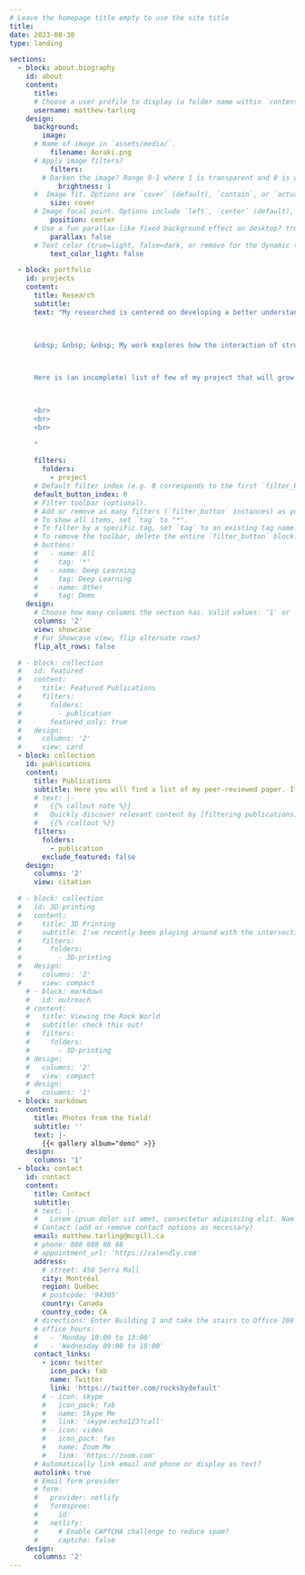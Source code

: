 ```yaml
---
# Leave the homepage title empty to use the site title
title:
date: 2023-08-30
type: landing

sections:
  - block: about.biography
    id: about
    content:
      title: 
      # Choose a user profile to display (a folder name within `content/authors/`)
      username: matthew-tarling
    design:
      background:
        image:
      # Name of image in `assets/media/`.
          filename: Aoraki.png
      # Apply image filters?
          filters:
        # Darken the image? Range 0-1 where 1 is transparent and 0 is opaque.
            brightness: 1
      #  Image fit. Options are `cover` (default), `contain`, or `actual` size.
          size: cover
      # Image focal point. Options include `left`, `center` (default), or `right`.
          position: center
      # Use a fun parallax-like fixed background effect on desktop? true/false
          parallax: false
      # Text color (true=light, false=dark, or remove for the dynamic theme color).
          text_color_light: false

  - block: portfolio
    id: projects
    content:
      title: Research 
      subtitle: 
      text: "My researched is centered on developing a better understanding of the structure, deformation behaviour and evolution of large faults and shear zones over the seismic cycle. 

    
      
      &nbsp; &nbsp; &nbsp; My work explores how the interaction of structure, rock deformation processes, and mineral reactions influences the slip behaviour of faults. Using observational field geology as the foundation of my methodology, I apply a field-to-nanoscale approach, starting at the scale of the mountainside outcrop, and working my way all the way down to the crystal lattice of the minerals within. This multi-scale approach allows me to probe questions across many spatial and temporal orders of magnitude, from the scale of the subduction megathrusts to the geological outcrop, down to mineral’s crystal lattice, all the while pondering timescales ranging from an entire orogeny to the near-instantaneous earthquake rupture.



      Here is (an incomplete) list of few of my project that will grow as I update this site. 


      
      <br>
      <br>
      <br>
      
      "

      filters:
        folders:
          - project
      # Default filter index (e.g. 0 corresponds to the first `filter_button` instance below).
      default_button_index: 0
      # Filter toolbar (optional).
      # Add or remove as many filters (`filter_button` instances) as you like.
      # To show all items, set `tag` to "*".
      # To filter by a specific tag, set `tag` to an existing tag name.
      # To remove the toolbar, delete the entire `filter_button` block.
      # buttons:
      #   - name: All
      #     tag: '*'
      #   - name: Deep Learning
      #     tag: Deep Learning
      #   - name: Other
      #     tag: Demo
    design:
      # Choose how many columns the section has. Valid values: '1' or '2'.
      columns: '2'
      view: showcase
      # For Showcase view, flip alternate rows?
      flip_alt_rows: false

  # - block: collection
  #   id: featured
  #   content:
  #     title: Featured Publications
  #     filters:
  #       folders:
  #         - publication
  #       featured_only: true
  #   design:
  #     columns: '2'
  #     view: card
  - block: collection
    id: publications
    content:
      title: Publications
      subtitle: Here you will find a list of my peer-reviewed paper. If you would like a pdf copy of anything listed, don't hesitate to ask!
      # text: |-
      #   {{% callout note %}}
      #   Quickly discover relevant content by [filtering publications](./publication/).
      #   {{% /callout %}}
      filters:
        folders:
          - publication
        exclude_featured: false
    design:
      columns: '2'
      view: citation

  # - block: collection
  #   id: 3D-printing
  #   content:
  #     title: 3D Printing
  #     subtitle: I've recently been playing around with the intersection of 3D printing and the Earth Science. On this page you will find some of these little projects, with the .STL files for you to try printing them yourself! Don't hesitate to drop me a line if you need a hand with something or have any questions!
  #     filters:
  #       folders:
  #         - 3D-printing
  #   design:
  #     columns: '2'
  #     view: compact
    # - block: markdown
    #   id: outreach
    # content:
    #   title: Viewing the Rock World
    #   subtitle: check this out!
    #   filters:
    #     folders:
    #       - 3D-printing
    # design:
    #   columns: '2'
    #   view: compact
    # design:
    #   columns: '1'
  - block: markdown
    content:
      title: Photos from the field!
      subtitle: ''
      text: |-
        {{< gallery album="demo" >}}
    design:
      columns: '1'
  - block: contact
    id: contact
    content:
      title: Contact
      subtitle:
      # text: |-
      #   Lorem ipsum dolor sit amet, consectetur adipiscing elit. Nam mi diam, venenatis ut magna et, vehicula efficitur enim.
      # Contact (add or remove contact options as necessary)
      email: matthew.tarling@mcgill.ca
      # phone: 888 888 88 88
      # appointment_url: 'https://calendly.com'
      address:
        # street: 450 Serra Mall
        city: Montréal
        region: Québec
        # postcode: '94305'
        country: Canada
        country_code: CA
      # directions: Enter Building 1 and take the stairs to Office 200 on Floor 2
      # office_hours:
      #   - 'Monday 10:00 to 13:00'
      #   - 'Wednesday 09:00 to 10:00'
      contact_links:
        - icon: twitter
          icon_pack: fab
          name: Twitter
          link: 'https://twitter.com/rocksbydefault'
        # - icon: skype
        #   icon_pack: fab
        #   name: Skype Me
        #   link: 'skype:echo123?call'
        # - icon: video
        #   icon_pack: fas
        #   name: Zoom Me
        #   link: 'https://zoom.com'
      # Automatically link email and phone or display as text?
      autolink: true
      # Email form provider
      # form:
      #   provider: netlify
      #   formspree:
      #     id:
      #   netlify:
      #     # Enable CAPTCHA challenge to reduce spam?
      #     captcha: false
    design:
      columns: '2'
---
```

